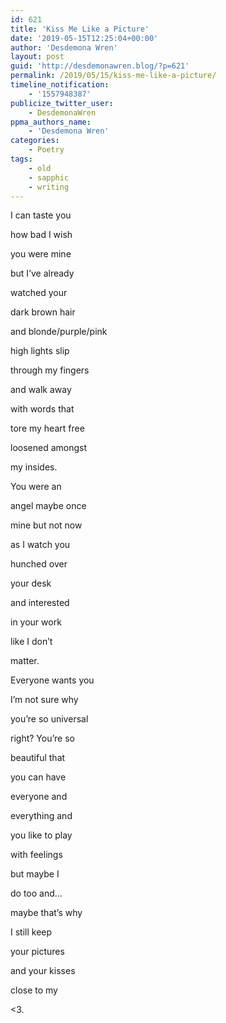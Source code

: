 ```yaml
---
id: 621
title: 'Kiss Me Like a Picture'
date: '2019-05-15T12:25:04+00:00'
author: 'Desdemona Wren'
layout: post
guid: 'http://desdemonawren.blog/?p=621'
permalink: /2019/05/15/kiss-me-like-a-picture/
timeline_notification:
    - '1557948387'
publicize_twitter_user:
    - DesdemonaWren
ppma_authors_name:
    - 'Desdemona Wren'
categories:
    - Poetry
tags:
    - old
    - sapphic
    - writing
---
```


I can taste you

how bad I wish

you were mine

but I’ve already

watched your

dark brown hair

and blonde/purple/pink

high lights slip

through my fingers

and walk away

with words that

tore my heart free

loosened amongst

my insides.

You were an

angel maybe once

mine but not now

as I watch you

hunched over

your desk

and interested

in your work

like I don’t

matter.

Everyone wants you

I’m not sure why

you’re so universal

right? You’re so

beautiful that

you can have

everyone and

everything and

you like to play

with feelings

but maybe I

do too and…

maybe that’s why

I still keep

your pictures

and your kisses

close to my

&lt;3.